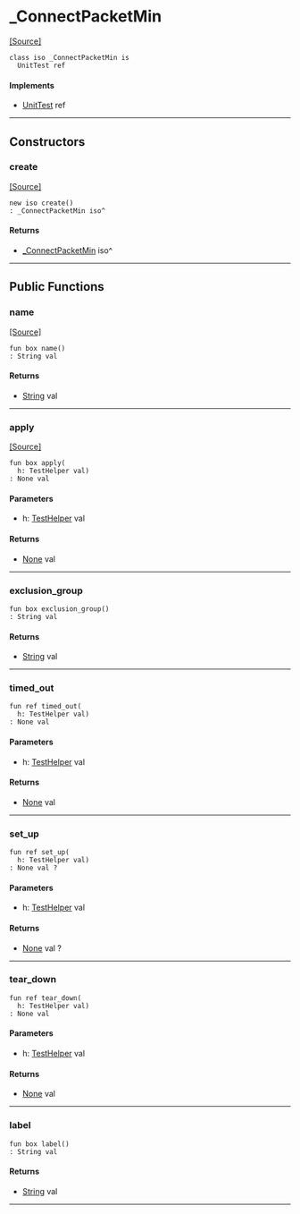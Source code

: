 # _ConnectPacketMin
<span class="source-link">[[Source]](src/mqtt-connector/tests.md#L-0-67)</span>
```pony
class iso _ConnectPacketMin is
  UnitTest ref
```

#### Implements

* [UnitTest](pony_test-UnitTest.md) ref

---

## Constructors

### create
<span class="source-link">[[Source]](src/mqtt-connector/tests.md#L-0-67)</span>


```pony
new iso create()
: _ConnectPacketMin iso^
```

#### Returns

* [_ConnectPacketMin](mqtt-connector-_ConnectPacketMin.md) iso^

---

## Public Functions

### name
<span class="source-link">[[Source]](src/mqtt-connector/tests.md#L-0-68)</span>


```pony
fun box name()
: String val
```

#### Returns

* [String](builtin-String.md) val

---

### apply
<span class="source-link">[[Source]](src/mqtt-connector/tests.md#L-0-69)</span>


```pony
fun box apply(
  h: TestHelper val)
: None val
```
#### Parameters

*   h: [TestHelper](pony_test-TestHelper.md) val

#### Returns

* [None](builtin-None.md) val

---

### exclusion_group



```pony
fun box exclusion_group()
: String val
```

#### Returns

* [String](builtin-String.md) val

---

### timed_out



```pony
fun ref timed_out(
  h: TestHelper val)
: None val
```
#### Parameters

*   h: [TestHelper](pony_test-TestHelper.md) val

#### Returns

* [None](builtin-None.md) val

---

### set_up



```pony
fun ref set_up(
  h: TestHelper val)
: None val ?
```
#### Parameters

*   h: [TestHelper](pony_test-TestHelper.md) val

#### Returns

* [None](builtin-None.md) val ?

---

### tear_down



```pony
fun ref tear_down(
  h: TestHelper val)
: None val
```
#### Parameters

*   h: [TestHelper](pony_test-TestHelper.md) val

#### Returns

* [None](builtin-None.md) val

---

### label



```pony
fun box label()
: String val
```

#### Returns

* [String](builtin-String.md) val

---

